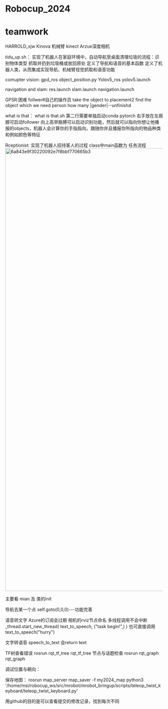 # Robocup_2024
# teamwork
HARROLD_xjw
Kinova 机械臂 kinect Arzue深度相机 

tidu_up.sh：
实现了机器人在家庭环境中，自动导航至桌面清理垃圾的流程：识别物体类型 抓取并扔到垃圾桶或放回原处
定义了导航和语音的基本函数
定义了机器人类，从而集成实现导航、机械臂视觉抓取和语音功能

  comupter vision:
    gpd_ros object_position.py
    Yolov5_ros yolov5.launch


  navigation and slam:
    res.launch
    slam.launch
    navigation.launch

GPSR:困难
follwer#自己的操作员
take the object to placement2
find the object which we need
person how many |gender|--unfinishd



what is that：
what is that.sh
第二行需要单独启动conda pytorch
右手放在左肩膀可启动follower
向上高举胳膊可以启动识别功能，然后就可以指向你想让他播报的objects，机器人会计算你的手指指向，跟随你并且播报你所指向的物品种类和例如颜色等特征

Rceptionist:
实现了机器人招待客人的过程
class中main函数为 任务流程
<img width="1409" alt="6a843e9f30220092e7f8bbf770665b3" src="https://github.com/mvyp/Robocup_2024/assets/142517129/e9834a4e-badc-4c61-a8d5-bc5bec212998">


主要看 mian 及 类的init

导航去某一个点 self.goto(0,0,0)---功能完善

语音转文字 
Azure的订阅会过期
相机的rviz节点命名
多线程调用不会中断    _thread.start_new_thread( text_to_speech, ("task begin!",) )
也可直接调用 text_to_speech("hurry")

文字转语音  speech_to_text  会return text

TF树查看错误 rosrun rqt_tf_tree rqt_tf_tree
节点与话题检查 rosrun rqt_graph rqt_graph

调试位置与朝向：
<!-- ============== Rviz MAP position ==============-->
<node if="$(arg rviz)" pkg="rviz" type="rviz" name="rviz" required="true"
args="-d $(find mrobot_navigation)/rviz/mrobot_nav.rviz"/>
保存地图：
rosrun map_server map_saver -f my2024_map
python3 '/home/msi/robocup_ws/src/mrobot/mrobot_bringup/scripts/teleop_twist_keyboard/teleop_twist_keyboard.py' 

用github的目的是可以查看提交的修改记录，找到每次不同
